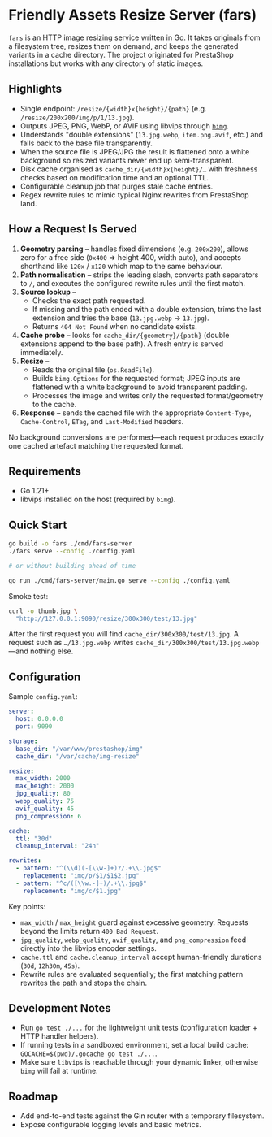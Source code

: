 # Friendly Assets Resize Server (fars)

`fars` is an HTTP image resizing service written in Go. It takes originals from a filesystem tree, resizes them on demand, and keeps the generated variants in a cache directory. The project originated for PrestaShop installations but works with any directory of static images.

## Highlights

- Single endpoint: `/resize/{width}x{height}/{path}` (e.g. `/resize/200x200/img/p/1/13.jpg`).
- Outputs JPEG, PNG, WebP, or AVIF using libvips through [`bimg`](https://github.com/h2non/bimg).
- Understands "double extensions" (`13.jpg.webp`, `item.png.avif`, etc.) and falls back to the base file transparently.
- When the source file is JPEG/JPG the result is flattened onto a white background so resized variants never end up semi-transparent.
- Disk cache organised as `cache_dir/{width}x{height}/…` with freshness checks based on modification time and an optional TTL.
- Configurable cleanup job that purges stale cache entries.
- Regex rewrite rules to mimic typical Nginx rewrites from PrestaShop land.

## How a Request Is Served

1. **Geometry parsing** – handles fixed dimensions (e.g. `200x200`), allows zero for a free side (`0x400` ⇒ height 400, width auto), and accepts shorthand like `120x` / `x120` which map to the same behaviour.
2. **Path normalisation** – strips the leading slash, converts path separators to `/`, and executes the configured rewrite rules until the first match.
3. **Source lookup** –
   - Checks the exact path requested.
   - If missing and the path ended with a double extension, trims the last extension and tries the base (`13.jpg.webp` → `13.jpg`).
   - Returns `404 Not Found` when no candidate exists.
4. **Cache probe** – looks for `cache_dir/{geometry}/{path}` (double extensions append to the base path). A fresh entry is served immediately.
5. **Resize** –
   - Reads the original file (`os.ReadFile`).
   - Builds `bimg.Options` for the requested format; JPEG inputs are flattened with a white background to avoid transparent padding.
   - Processes the image and writes only the requested format/geometry to the cache.
6. **Response** – sends the cached file with the appropriate `Content-Type`, `Cache-Control`, `ETag`, and `Last-Modified` headers.

No background conversions are performed—each request produces exactly one cached artefact matching the requested format.

## Requirements

- Go 1.21+
- libvips installed on the host (required by `bimg`).

## Quick Start

```bash
go build -o fars ./cmd/fars-server
./fars serve --config ./config.yaml

# or without building ahead of time

go run ./cmd/fars-server/main.go serve --config ./config.yaml
```

Smoke test:

```bash
curl -o thumb.jpg \
  "http://127.0.0.1:9090/resize/300x300/test/13.jpg"
```

After the first request you will find `cache_dir/300x300/test/13.jpg`. A request such as `…/13.jpg.webp` writes `cache_dir/300x300/test/13.jpg.webp`—and nothing else.

## Configuration

Sample `config.yaml`:

```yaml
server:
  host: 0.0.0.0
  port: 9090

storage:
  base_dir: "/var/www/prestashop/img"
  cache_dir: "/var/cache/img-resize"

resize:
  max_width: 2000
  max_height: 2000
  jpg_quality: 80
  webp_quality: 75
  avif_quality: 45
  png_compression: 6

cache:
  ttl: "30d"
  cleanup_interval: "24h"

rewrites:
  - pattern: "^(\\d)(-[\\w-]+)?/.+\\.jpg$"
    replacement: "img/p/$1/$1$2.jpg"
  - pattern: "^c/([\\w.-]+)/.+\\.jpg$"
    replacement: "img/c/$1.jpg"
```

Key points:

- `max_width` / `max_height` guard against excessive geometry. Requests beyond the limits return `400 Bad Request`.
- `jpg_quality`, `webp_quality`, `avif_quality`, and `png_compression` feed directly into the libvips encoder settings.
- `cache.ttl` and `cache.cleanup_interval` accept human-friendly durations (`30d`, `12h30m`, `45s`).
- Rewrite rules are evaluated sequentially; the first matching pattern rewrites the path and stops the chain.

## Development Notes

- Run `go test ./...` for the lightweight unit tests (configuration loader + HTTP handler helpers).
- If running tests in a sandboxed environment, set a local build cache: `GOCACHE=$(pwd)/.gocache go test ./...`.
- Make sure `libvips` is reachable through your dynamic linker, otherwise `bimg` will fail at runtime.

## Roadmap

- Add end-to-end tests against the Gin router with a temporary filesystem.
- Expose configurable logging levels and basic metrics.
